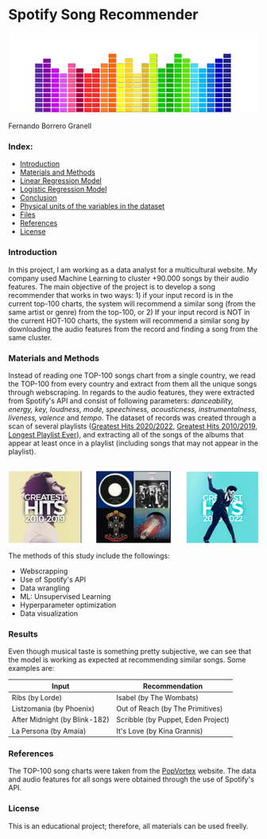 # Spotify Song Recommender
<img src="images/header0.png"/>

Fernando Borrero Granell

### Index:

* [Introduction](#section1)
* [Materials and Methods](#section2)
* [Linear Regression Model](#section5)
* [Logistic Regression Model](#section6)
* [Conclusion](#section7)
* [Physical units of the variables in the dataset](#section8)
* [Files](#section9)
* [References](#section10)
* [License](#section11)


<a id='section1'></a>
### Introduction

In this project, I am working as a data analyst for a multicultural website. My company used Machine Learning to cluster +90.000 songs by their audio features.  The main objective of the project is to develop a song recommender that works in two ways: 1) if your input record is in the current top-100 charts, the system will recommend a similar song (from the same artist or genre) from the top-100, or 2) If your input record is NOT in the current HOT-100 charts, the system will recommend a similar song by downloading the audio features from the record and finding a song from the same cluster. 


<a id='section2'></a>
### Materials and Methods

Instead of reading one TOP-100 songs chart from a single country, we read the TOP-100 from every country and extract from them all the unique songs through webscraping. In regards to the audio features, they were extracted from Spotify's API and consist of following parameters:  <em>danceability, energy, key, loudness, mode, speechiness, acousticness, instrumentalness, liveness, valence </em> and  <em>tempo</em>. The dataset of records was created through a scan of several playlists (<a href="https://open.spotify.com/playlist/1638KZlvcvyyEJ15S8erge">Greatest Hits 2020/2022</a>,
<a href="https://open.spotify.com/playlist/6Pi3jayiuzwmA5i6tLtIap">Greatest Hits 2010/2019</a>,
<a href="https://open.spotify.com/playlist/6FKDzNYZ8IW1pvYVF4zUN2">Longest Playlist Ever</a>), and extracting all of the songs of the albums that appear at least once in a playlist (including songs that may not appear in the playlist). 

<br/><img src="images/playlists1.png"/><br/>


The methods of this study include the followings:
* Webscrapping
* Use of Spotify's API
* Data wrangling
* ML: Unsupervised Learning
* Hyperparameter optimization
* Data visualization

### Results

Even though musical taste is something pretty subjective, we can see that the model is working as expected at recommending similar songs. Some examples are:

| Input                          	| Recommendation                     	|
|--------------------------------	|------------------------------------	|
| Ribs (by Lorde)                	| Isabel (by The Wombats)            	|
| Listzomania (by  Phoenix)      	| Out of Reach (by The Primitives)   	|
| After Midnight (by  Blink-182) 	| Scribble (by Puppet, Eden Project) 	|
| La Persona (by Amaia)          	| It's Love (by Kina Grannis)        	|


<a id='section10'></a>
### References
The TOP-100 song charts were taken from the <a href="https://www.popvortex.com/music/">PopVortex</a> website. The data and audio features for all songs were obtained through the use of Spotify's API.

<a id='section11'></a>
### License
This is an educational project; therefore, all materials can be used freelly.

